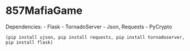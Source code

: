 # 857MafiaGame

Dependencies:
	- Flask
	- TornadoServer
	- Json, Requests
	- PyCrypto

	(pip install ujson, pip install requests, pip install tornadoserver, pip install flask)

